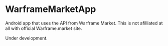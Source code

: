 # WarframeMarketApp
Android app that uses the API from Warframe Market. This is not afilliated at all with official Warframe.market site.

Under development.
